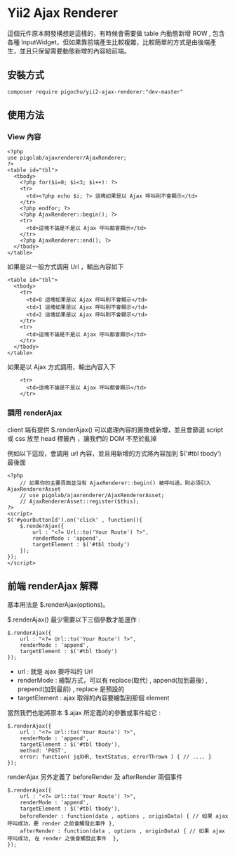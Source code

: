 Yii2 Ajax Renderer
==================

這個元件原本開發構想是這樣的，有時候會需要做 table 內動態新增 ROW , 包含各種 InputWidget，但如果靠前端產生比較複雜，比較簡單的方式是由後端產生，並且只保留需要動態新增的內容給前端。

安裝方式
-------

~~~
composer require pigochu/yii2-ajax-renderer:"dev-master"
~~~

使用方法
-------

### View 內容 ###

~~~
<?php
use pigolab/ajaxrenderer/AjaxRenderer;
?>
<table id="tbl">
  <tbody>
    <?php for($i=0; $i<3; $i++): ?>
    <tr>
      <td><?php echo $i; ?> 這塊如果是以 Ajax 呼叫則不會顯示</td>
    </tr>
    <?php endfor; ?>
    <?php AjaxRenderer::begin(); ?>
    <tr>
      <td>這塊不論是不是以 Ajax 呼叫都會顯示</td>
    </tr>
    <?php AjaxRenderer::end(); ?>
  </tbody>
</table>
~~~

如果是以一般方式調用 Url ，輸出內容如下
~~~
<table id="tbl">
  <tbody>
    <tr>
      <td>0 這塊如果是以 Ajax 呼叫則不會顯示</td>
      <td>1 這塊如果是以 Ajax 呼叫則不會顯示</td>
      <td>2 這塊如果是以 Ajax 呼叫則不會顯示</td>
    </tr>
    <tr>
      <td>這塊不論是不是以 Ajax 呼叫都會顯示</td>
    </tr>
  </tbody>
</table>
~~~

如果是以 Ajax 方式調用，輸出內容入下

~~~
    <tr>
      <td>這塊不論是不是以 Ajax 呼叫都會顯示</td>
    </tr>
~~~



### 調用 renderAjax ###

client 端有提供 $.renderAjax() 可以處理內容的置換或新增，並且會篩選 script 或 css 放至 head 標籤內 ，讓我們的 DOM 不至於亂掉

例如以下這段，會調用 url 內容，並且用新增的方式將內容加到 $('#tbl tbody') 最後面

~~~
<?php
    // 如果你的主要頁面並沒有 AjaxRenderer::begin() 被呼叫過，則必須引入 AjaxRendererAsset
    // use pigolab/ajaxrenderer/AjaxRendererAsset;
    // AjaxRendererAsset::register($this);
?>
<script>
$('#yourButtonId').on('click' , function(){
	$.renderAjax({
	    url : "<?= Url::to('Your Route') ?>",
	    renderMode : 'append',
	    targetElement : $('#tbl tbody')
	});
});
</script>
~~~



前端 renderAjax 解釋
-------------------

基本用法是 $.renderAjax(options)。 

$.renderAjax() 最少需要以下三個參數才能運作 :

~~~
$.renderAjax({
    url : "<?= Url::to('Your Route') ?>",
    renderMode : 'append',
    targetElement : $('#tbl tbody')
});
~~~


- url : 就是 ajax 要呼叫的 Url
- renderMode : 繪製方式，可以有 replace(取代) , append(加到最後) , prepend(加到最前) , replace 是預設的
- targetElement : ajax 取得的內容要繪製到那個 element


當然我們也能將原本 $.ajax 所定義的的參數或事件給它 :
~~~
$.renderAjax({
    url : "<?= Url::to('Your Route') ?>",
    renderMode : 'append',
    targetElement : $('#tbl tbody'),
    method: 'POST',
    error: function( jqXHR, textStatus, errorThrown ) { // .... }
});
~~~

renderAjax 另外定義了 beforeRender 及 afterRender 兩個事件

~~~
$.renderAjax({
    url : "<?= Url::to('Your Route') ?>",
    renderMode : 'append',
    targetElement : $('#tbl tbody'),
    beforeRender : function(data , options , originData) { // 如果 ajax 呼叫成功，要 render 之前會觸發此事件 },
    afterRender : function(data , options , originData) { // 如果 ajax 呼叫成功, 在 render 之後會觸發此事件  },
});
~~~
